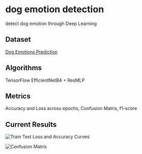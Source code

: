 # dog emotion detection
detect dog emotion through Deep Learning

## Dataset
[Dog Emotions Prediction](https://www.kaggle.com/datasets/devzohaib/dog-emotions-prediction)

## Algorithms
TensorFlow EfficientNetB4 + ResMLP

## Metrics
Accuracy and Loss across epochs, Confusion Matrix, f1-score

## Current Results
![Train Test Loss and Accuracy Curves](https://github.gatech.edu/storage/user/57857/files/17a84060-4dec-447c-b88e-16890ffff431)

![Confusion Matrix](https://github.gatech.edu/storage/user/57857/files/871ad5e1-d79a-43b9-84ba-281c5feb89cf)
